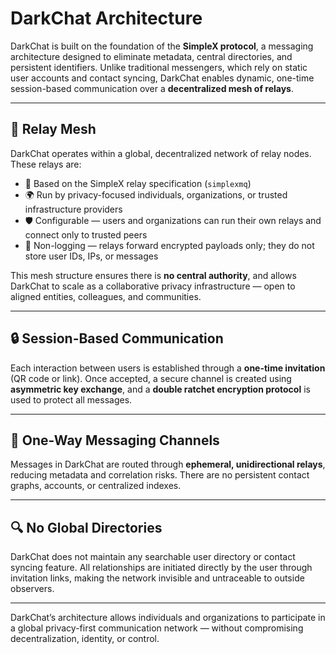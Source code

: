 # DarkChat Architecture

DarkChat is built on the foundation of the **SimpleX protocol**, a messaging architecture designed to eliminate metadata, central directories, and persistent identifiers. Unlike traditional messengers, which rely on static user accounts and contact syncing, DarkChat enables dynamic, one-time session-based communication over a **decentralized mesh of relays**.

---

## 🔄 Relay Mesh

DarkChat operates within a global, decentralized network of relay nodes. These relays are:

- 📡 Based on the SimpleX relay specification (`simplexmq`)
- 🌍 Run by privacy-focused individuals, organizations, or trusted infrastructure providers
- 🛡️ Configurable — users and organizations can run their own relays and connect only to trusted peers
- 🚫 Non-logging — relays forward encrypted payloads only; they do not store user IDs, IPs, or messages

This mesh structure ensures there is **no central authority**, and allows DarkChat to scale as a collaborative privacy infrastructure — open to aligned entities, colleagues, and communities.

---

## 🔒 Session-Based Communication

Each interaction between users is established through a **one-time invitation** (QR code or link). Once accepted, a secure channel is created using **asymmetric key exchange**, and a **double ratchet encryption protocol** is used to protect all messages.

---

## 🔀 One-Way Messaging Channels

Messages in DarkChat are routed through **ephemeral, unidirectional relays**, reducing metadata and correlation risks. There are no persistent contact graphs, accounts, or centralized indexes.

---

## 🔍 No Global Directories

DarkChat does not maintain any searchable user directory or contact syncing feature. All relationships are initiated directly by the user through invitation links, making the network invisible and untraceable to outside observers.

---

DarkChat’s architecture allows individuals and organizations to participate in a global privacy-first communication network — without compromising decentralization, identity, or control.
